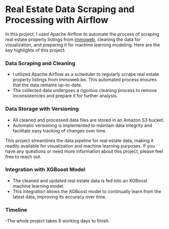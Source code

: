 # Real Estate Data Scraping and Processing with Airflow

In this project, I used Apache Airflow to automate the process of scraping real estate property listings from [immoweb](https://www.immoweb.be), cleaning the data for visualization, and preparing it for machine learning modeling. Here are the key highlights of this project:


### Data Scraping and Cleaning

- I utilized Apache Airflow as a scheduler to regularly scrape real estate property listings from immoweb.be. This automated process ensures that the data remains up-to-date.
- The collected data undergoes a rigorous cleaning process to remove inconsistencies and prepare it for further analysis.


### Data Storage with Versioning

- All cleaned and processed data files are stored in an Amazon S3 bucket.
- Automatic versioning is implemented to maintain data integrity and facilitate easy tracking of changes over time.

This project streamlines the data pipeline for real estate data, making it readily available for visualization and machine learning purposes. If you have any questions or need more information about this project, please feel free to reach out.


### Integration with XGBoost Model

- The cleaned and updated real estate data is fed into an XGBoost machine learning model.
- This integration allows the XGBoost model to continually learn from the latest data, improving its accuracy over time.

### Timeline

-The whole project takes 6 working days to finish.
